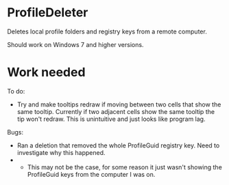# ProfileDeleter

Deletes local profile folders and registry keys from a remote computer.

Should work on Windows 7 and higher versions.

# Work needed

To do:

* Try and make tooltips redraw if moving between two cells that show the same tooltip. Currently if two adjacent cells show the same tooltip the tip won't redraw. This is unintuitive and just looks like program lag.

Bugs:
* Ran a deletion that removed the whole ProfileGuid registry key. Need to investigate why this happened.
*   - This may not be the case, for some reason it just wasn't showing the ProfileGuid keys from the computer I was on.